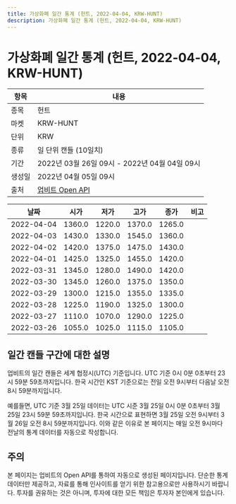 ```yaml
---
title: 가상화폐 일간 통계 (헌트, 2022-04-04, KRW-HUNT)
description: 가상화폐 일간 통계 (헌트, 2022-04-04, KRW-HUNT)
---
```



가상화폐 일간 통계 (헌트, 2022-04-04, KRW-HUNT)
===

|항목|내용|
|--|--|
|종목|헌트|
|마켓|KRW-HUNT|
|단위|KRW|
|종류|일 단위 캔들 (10일치)|
|기간|2022년 03월 26일 09시 - 2022년 04월 04일 09시|
|생성일|2022년 04월 05일 09시|
|출처|[업비트 Open API](https://docs.upbit.com)|


|날짜|시가|저가|고가|종가|비고|
|--|--|--|--|--|--|
|2022-04-04|1360.0|1220.0|1370.0|1265.0|    |
|2022-04-03|1430.0|1330.0|1545.0|1360.0|    |
|2022-04-02|1420.0|1375.0|1475.0|1430.0|    |
|2022-04-01|1425.0|1325.0|1455.0|1420.0|    |
|2022-03-31|1345.0|1280.0|1490.0|1420.0|    |
|2022-03-30|1345.0|1260.0|1375.0|1350.0|    |
|2022-03-29|1300.0|1215.0|1355.0|1335.0|    |
|2022-03-28|1225.0|1190.0|1325.0|1300.0|    |
|2022-03-27|1110.0|1070.0|1290.0|1225.0|    |
|2022-03-26|1055.0|1025.0|1115.0|1105.0|    |


일간 캔들 구간에 대한 설명
---


업비트의 일간 캔들은 세계 협정시(UTC) 기준입니다. 
UTC 기준 0시 0분 0초부터 23시 59분 59초까지입니다. 
한국 시간인 KST 기준으로는 전일 오전 9시부터 다음날 오전 8시 59분까지입니다. 


예를들면, UTC 기준 3월 25일 데이터는 UTC 시준 3월 25일 0시 0분 0초부터 3월 25일 23시 59분 59초까지입니다. 
한국 시간으로 표현하면 3월 25일 오전 9시부터 3월 26일 오전 8시 59분까지입니다. 
이와 같은 이유로 본 페이지는 매일 오전 9시마다 전날의 통계 데이터를 자동으로 작성합니다. 


주의
---


본 페이지는 업비트의 Open API를 통하여 자동으로 생성된 페이지입니다. 
단순한 통계 데이터만 제공하고, 자료를 통해 인사이트를 얻기 위한 참고용으로만 사용하시기 바랍니다. 
투자를 권유하는 것은 아니며, 투자에 대한 모든 책임은 투자자 본인에게 있습니다. 
